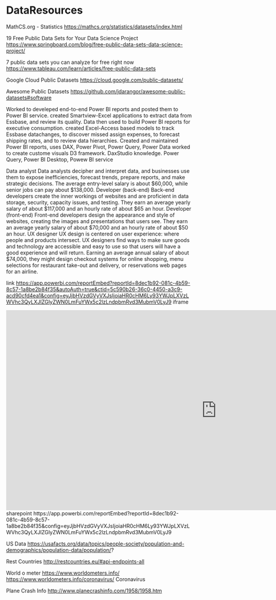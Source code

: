 # DataResources

MathCS.org - Statistics
https://mathcs.org/statistics/datasets/index.html

19 Free Public Data Sets for Your Data Science Project
https://www.springboard.com/blog/free-public-data-sets-data-science-project/

7 public data sets you can analyze for free right now
https://www.tableau.com/learn/articles/free-public-data-sets

Google Cloud Public Datasets
https://cloud.google.com/public-datasets/

Awesome Public Datasets
https://github.com/jdarangor/awesome-public-datasets#software

Worked to develeped end-to-end Power BI reports and posted them to Power BI service.
created Smartview-Excel applications to extract data from Essbase, and review its quality. Data then used to build Power BI reports for executive consumption. 
created Excel-Access based models to track Essbase datachanges, to discover missed assign expenses, to forecast shipping rates, and to review data hierarchies.
Created and maintained Power BI reports, uses DAX, Power Pivot, Power Query, Power Data
worked to create custome visuals D3 framework. 
DaxStudio knowledge.
Power Query, Power BI Desktop, Powew BI service

Data analyst
Data analysts decipher and interpret data, and businesses use them to expose inefficiencies, forecast trends, prepare reports, and make strategic decisions. The average entry-level salary is about $60,000, while senior jobs can pay about $138,000.
Developer (back-end)
Back-end developers create the inner workings of websites and are proficient in data storage, security, capacity issues, and testing. They earn an average yearly salary of about $117,000 and an hourly rate of about $65 an hour.
Developer (front-end)
Front-end developers design the appearance and style of websites, creating the images and presentations that users see. They earn an average yearly salary of about $70,000 and an hourly rate of about $50 an hour.
UX designer
UX design is centered on user experience: where people and products intersect. UX designers find ways to make sure goods and technology are accessible and easy to use so that users will have a good experience and will return. Earning an average annual salary of about $74,000, they might design checkout systems for online shopping, menu selections for restaurant take-out and delivery, or reservations web pages for an airline.


link
https://app.powerbi.com/reportEmbed?reportId=8dec1b92-081c-4b59-8c57-1a8be2b84f35&autoAuth=true&ctid=5c590b26-36c0-4450-a3c9-acd90cfd4ea1&config=eyJjbHVzdGVyVXJsIjoiaHR0cHM6Ly93YWJpLXVzLWVhc3QyLXJlZGlyZWN0LmFuYWx5c2lzLndpbmRvd3MubmV0LyJ9
iframe
<iframe width="1140" height="541.25" src="https://app.powerbi.com/reportEmbed?reportId=8dec1b92-081c-4b59-8c57-1a8be2b84f35&autoAuth=true&ctid=5c590b26-36c0-4450-a3c9-acd90cfd4ea1&config=eyJjbHVzdGVyVXJsIjoiaHR0cHM6Ly93YWJpLXVzLWVhc3QyLXJlZGlyZWN0LmFuYWx5c2lzLndpbmRvd3MubmV0LyJ9" frameborder="0" allowFullScreen="true"></iframe>
sharepoint
https://app.powerbi.com/reportEmbed?reportId=8dec1b92-081c-4b59-8c57-1a8be2b84f35&config=eyJjbHVzdGVyVXJsIjoiaHR0cHM6Ly93YWJpLXVzLWVhc3QyLXJlZGlyZWN0LmFuYWx5c2lzLndpbmRvd3MubmV0LyJ9

US Data
https://usafacts.org/data/topics/people-society/population-and-demographics/population-data/population/?

Rest Countries
http://restcountries.eu/#api-endpoints-all

World o meter
https://www.worldometers.info/ 
https://www.worldometers.info/coronavirus/ Coronavirus

Plane Crash Info
http://www.planecrashinfo.com/1958/1958.htm
